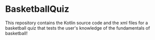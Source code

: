 # BasketballQuiz
This repository contains the Kotlin source code and the xml files for a basketball quiz that tests the user's knowledge of the fundamentals of basketball!
